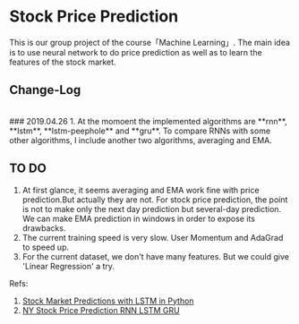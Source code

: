 # Stock Price Prediction

This is our group project of the course「Machine Learning」. The main idea is to use neural network to do price prediction as well as to learn the features of the stock market.
<br />
## Change-Log
<br />
### 2019.04.26
1. At the momoent the implemented algorithms are **rnn**, **lstm**, **lstm-peephole** and **gru**. To compare RNNs with some other algorithms, I include another two algorithms, averaging and EMA.

<br />

## TO DO
1. At first glance, it seems averaging and EMA work fine with price prediction.But actually they are not. For stock price prediction, the point is not to make only the next day prediction but several-day prediction. We can make EMA prediction in windows in order to expose its drawbacks.
2. The current training speed is very slow. User Momentum and AdaGrad to speed up.
3. For the current dataset, we don't have many features. But we could give 'Linear Regression' a try.





Refs:

1. <a href="https://www.datacamp.com/community/tutorials/lstm-python-stock-market#download">Stock Market Predictions with LSTM in Python</a><br />
2. <a href="https://www.kaggle.com/raoulma/ny-stock-price-prediction-rnn-lstm-gru">NY Stock Price Prediction RNN LSTM GRU</a>

